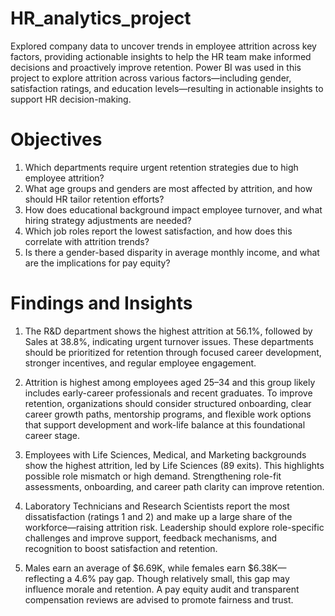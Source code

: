 # HR_analytics_project
Explored company data to uncover trends in employee attrition across key factors, providing actionable insights to help the HR team make informed decisions and proactively improve retention.
Power BI was used in this project to explore attrition across various factors—including gender, satisfaction ratings, and education levels—resulting in actionable insights to support HR decision-making.

# Objectives
1. Which departments require urgent retention strategies due to high employee attrition?
2. What age groups and genders are most affected by attrition, and how should HR tailor retention efforts?
3. How does educational background impact employee turnover, and what hiring strategy adjustments are needed?
4. Which job roles report the lowest satisfaction, and how does this correlate with attrition trends?
5. Is there a gender-based disparity in average monthly income, and what are the implications for pay equity?


# Findings and Insights
1. The R&D department shows the highest attrition at 56.1%, followed by Sales at 38.8%, indicating urgent turnover issues. These departments should be prioritized for retention through focused career development, stronger incentives, and regular employee engagement.
  
2. Attrition is highest among employees aged 25–34 and this group likely includes early-career professionals and recent graduates. To improve retention, organizations should consider structured onboarding, clear career growth paths, mentorship programs, and flexible work options that support development and work-life balance at this foundational career stage.

3. Employees with Life Sciences, Medical, and Marketing backgrounds show the highest attrition, led by Life Sciences (89 exits). This highlights possible role mismatch or high demand. Strengthening role-fit assessments, onboarding, and career path clarity can improve retention.

4. Laboratory Technicians and Research Scientists report the most dissatisfaction (ratings 1 and 2) and make up a large share of the workforce—raising attrition risk. Leadership should explore role-specific challenges and improve support, feedback mechanisms, and recognition to boost satisfaction and retention.

5. Males earn an average of $6.69K, while females earn $6.38K—reflecting a 4.6% pay gap. Though relatively small, this gap may influence morale and retention. A pay equity audit and transparent compensation reviews are advised to promote fairness and trust.
